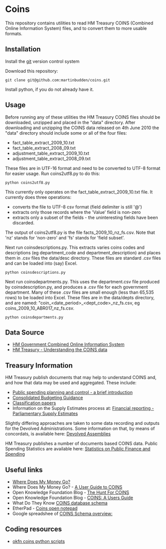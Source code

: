 Coins
=====

This repository contains utilities to read HM Treasury COINS (Combined Online Information System) files, and to convert them to more usable formats.


Installation
------------

Install the [git](http://git-scm.com/download) version control system

Download this repository:

    git clone git@github.com:martinbudden/coins.git

Install python, if you do not already have it.


Usage
-----

Before running any of these utilities the HM Treasury COINS files should be downloaded, unzipped and placed in the "data" directory. After downloading and unzipping the COINS data released on 4th June 2010 the "data" directory should include some or all of the four files:

* fact_table_extract_2009_10.txt
* fact_table_extract_2008_09.txt
* adjustment_table_extract_2009_10.txt
* adjustment_table_extract_2008_09.txt

These files are in UTF-16 format and need to be converted to UTF-8 format for easier usage. Run coins2utf8.py to do this:

    python coins2utf8.py

This currently only operates on the fact_table_extract_2009_10.txt file. It currently does three operations:

* converts the file to UTF-8 csv format (field delimiter is still '@')
* extracts only those records where the 'Value' field is non-zero
* extracts only a subset of the fields - the uninteresting fields have been discarded.

The output of coins2utf8.py is the file facts_2009_10_nz_fs.csv. Note that 'nz' stands for 'non-zero' and 'fs' stands for 'field subset'.

Next run coinsdescriptions.py. This extracts varies coins codes and descriptions (eg department_code and department_description) and places them in .csv files the data/desc directory. These files are standard .csv files and can be loaded into (say) Excel.

    python coinsdescriptions.py

Next run coinsdepartments.py. This uses the department.csv file produced by coinsdescription.py, and produces a .csv file for each government department. Many of these .csv files are small enough (less than 65,535 rows) to be loaded into Excel. These files are in the data/depts directory, and are named: 
"coin_<date_period>_<dept_code>_nz_fs.csv, eg coins_2009_10_ABR017_nz_fs.csv.

    python coinsdepartments.py


Data Source
-----------

* [HM Government Combined Online Information System](http://data.gov.uk/dataset/coins)
* [HM Treasury - Understanding the COINS data](http://www.hm-treasury.gov.uk/d/coins_guidance_040610.pdf)


Treasury Information
--------------------

HM Treasury publish documents that may help to understand COINS and, and how that data may be used and aggregated. These include:

* [Public spending planning and control - a brief introduction](http://www.hm-treasury.gov.uk/psr_spend_plancontrol.htm)
* [Consolidated Budgeting Guidance](http://www.hm-treasury.gov.uk/psr_bc_consolidated_budgeting.htm)
* [Classification papers](http://www.hm-treasury.gov.uk/psr_bac_classification_papers.htm)
* Information on the Supply Estimates process at: [Financial reporting - Parliamentary Supply Estimates](http://www.hm-treasury.gov.uk/psr_estimates_index.htm)

Slightly differing approaches are taken to some data recording and outputs for the Devolved Administrations. Some information on that, by means of concordats, is available here: [Devolved Assemblies](http://www.hm-treasury.gov.uk/psr_devolved_assemblies.htm)

HM Treasury publishes a number of documents based COINS data. Public Spending Statistics are available here: [Statistics on Public Finance and Spending](http://www.hm-treasury.gov.uk/finexp_index.htm)


Useful links
------------

* [Where Does My Money Go?](http://www.wheredoesmymoneygo.org/)
* Where Does My Money Go? - [A User Guide to COINS](http://www.wheredoesmymoneygo.org/data/coins/)
* Open Knowledge Foundation Blog - [The Hunt For COINS](http://blog.okfn.org/2010/02/22/the-hunt-for-coins/)
* Open Knowledge Foundation Blog - [COINS: A Users Guide](http://blog.okfn.org/2010/06/04/coins-a-users-guide/)
* What Do They Know [COINS database schema](http://www.whatdotheyknow.com/request/25039/response/67260/attach/3/100111%20COINS%20Schema%20for%20FOI%209%201049.xls)
* EtherPad - [Coins open notepad](http://pad.okfn.org/coins)
* Google spreadshee of [COINS Schema overview:](http://spreadsheets.google.com/ccc?key=0Ah8UkI7xG7eWdHpYMnhaWmR5NVdNUG9yTkNfQVlUTWc&hl=en_GB)


Coding resources
----------------

* [okfn coins python scripts](http://bitbucket.org/okfn/coins)
